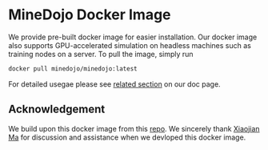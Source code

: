 # MineDojo Docker Image

We provide pre-built docker image for easier installation. Our docker image also supports GPU-accelerated simulation on headless machines such as training nodes on a server. To pull the image, simply run

```bash
docker pull minedojo/minedojo:latest
```

For detailed usegae please see [related section](http://docs.minedojo.org/sections/getting_started/install.html#docker-image) on our doc page.

## Acknowledgement

We build upon this docker image from this [repo](https://github.com/ehfd/docker-nvidia-egl-desktop). We sincerely thank [Xiaojian Ma](http://web.cs.ucla.edu/~xm/) for discussion and assistance when we devloped this docker image.

